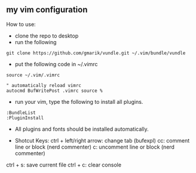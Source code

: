 ## my vim configuration

How to use:
* clone the repo to desktop
* run the following
```
git clone https://github.com/gmarik/vundle.git ~/.vim/bundle/vundle
```
* put the following code in ~/.vimrc
```
source ~/.vim/.vimrc

" automatically reload vimrc
autocmd BufWritePost .vimrc source %
```
* run your vim, type the following to install all plugins.
```
:BundleList
:PluginInstall
```

* All plugins and fonts should be installed automatically.

* Shotcut Keys:
ctrl + left/right arrow: change tab (bufexpl)
<leader>cc: comment line or block (nerd commenter)
<leader>c<space>: uncomment line or block (nerd commenter)




ctrl + s: save current file
ctrl + c: clear console
